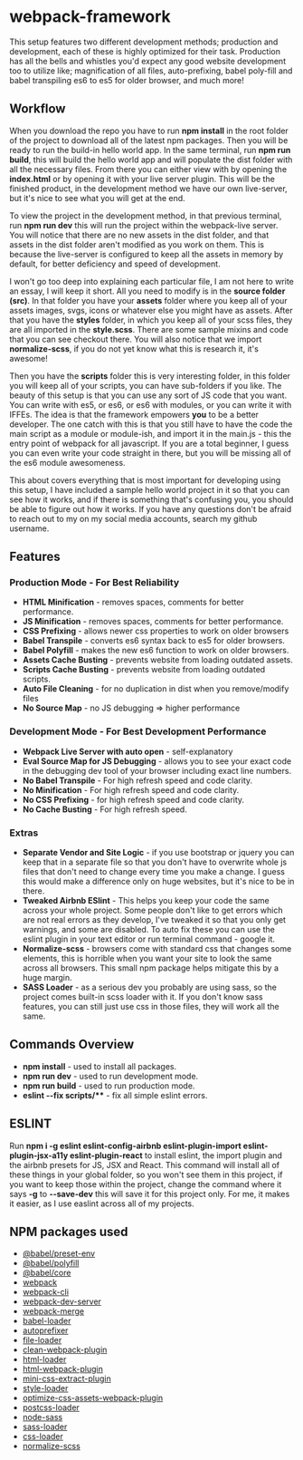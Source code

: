 # webpack-framework

This setup features two different development methods; production and development, each of these is highly optimized for their task. Production has all the bells and whistles you'd expect any good website development too to utilize like; magnification of all files, auto-prefixing, babel poly-fill and babel transpiling es6 to es5 for older browser, and much more!

## Workflow

When you download the repo you have to run **npm install** in the root folder of the project to download all of the latest npm packages. Then you will be ready to run the build-in hello world app. In the same terminal, run **npm run build**, this will build the hello world app and will populate the dist folder with all the necessary files. From there you can either view with by opening the **index.html** or by opening it with your live server plugin. This will be the finished product, in the development method we have our own live-server, but it's nice to see what you will get at the end. 

To view the project in the development method, in that previous terminal, run **npm run dev** this will run the project within the webpack-live server. You will notice that there are no new assets in the dist folder, and that assets in the dist folder aren't modified as you work on them. This is because the live-server is configured to keep all the assets in memory by default, for better deficiency and speed of development.

I won't go too deep into explaining each particular file, I am not here to write an essay, I will keep it short. All you need to modify is in the **source folder (src)**.  In that folder you have your **assets** folder where you keep all of your assets images, svgs, icons or whatever else you might have as assets. After that you have the **styles** folder, in which you keep all of your scss files, they are all imported in the **style.scss**. There are some sample mixins and code that you can see checkout there. You will also notice that we import **normalize-scss**, if you do not yet know what this is research it, it's awesome! 

Then you have the **scripts** folder this is very interesting folder, in this folder you will keep all of your scripts, you can have sub-folders if you like. The beauty of this setup is that you can use any sort of JS code that you want. You can write with es5, or es6, or es6 with modules, or you can write it with IFFEs. The idea is that the framework empowers **you** to be a better developer. The one catch with this is that you still have to have the code the main script as a module or module-ish, and import it in the main.js - this the entry point of webpack for all javascript. If you are a total beginner, I guess you can even write your code straight in there, but you will be missing all of the es6 module awesomeness. 

This about covers everything that is most important for developing using this setup, I have included a sample hello world project in it so that you can see how it works, and if there is something that's confusing you, you should be able to figure out how it works. If you have any questions don't be afraid to reach out to my on my social media accounts, search my github username.

## Features

### Production Mode - For Best Reliability
* **HTML Minification** - removes spaces, comments for better performance.
* **JS Minification** - removes spaces, comments for better performance.
* **CSS Prefixing** - allows newer css properties to work on older browsers
* **Babel Transpile** - converts es6 syntax back to es5 for older browsers.
* **Babel Polyfill** - makes the new es6 function to work on older browsers.
* **Assets Cache Busting**  - prevents website from loading outdated assets.
* **Scripts Cache Busting** - prevents website from loading outdated scripts.
* **Auto File Cleaning** - for no duplication in dist when you remove/modify files
* **No Source Map** - no JS debugging => higher performance

### Development Mode - For Best Development Performance
* **Webpack Live Server with auto open** - self-explanatory 
* **Eval Source Map for JS Debugging** - allows you to see your exact code in the debugging dev tool of your browser including exact line numbers.
* **No Babel Transpile** - For high refresh speed and code clarity.
* **No Minification** - For high refresh speed and code clarity.
* **No CSS Prefixing** - for high refresh speed and code clarity. 
* **No Cache Busting** - For high refresh speed.

### Extras
* **Separate Vendor and Site Logic** - if you use bootstrap or jquery you can keep that in a separate file so that you don't have to overwrite whole js files that don't need to change every time you make a change. I guess this would make a difference only on huge websites, but it's nice to be in there.
* **Tweaked Airbnb ESlint** - This helps you keep your code the same across your whole project. Some people don't like to get errors which are not real errors as they develop, I've tweaked it so that you only get warnings, and some are disabled. To auto fix these you can use the eslint plugin in your text editor or run terminal command - google it.
* **Normalize-scss** - browsers come with standard css that changes some elements, this is horrible when you want your site to look the same across all browsers. This small npm package helps mitigate this by a huge margin.
* **SASS Loader** - as a serious dev you probably are using sass, so the project comes built-in scss loader with it. If you don't know sass features, you can still just use css in those files, they will work all the same.

## Commands Overview
* **npm install** - used to install all packages.
* **npm run dev** - used to run development mode.
* **npm run build** - used to run production mode.
* **eslint --fix scripts/&#42;&#42;** - fix all simple eslint errors.


## ESLINT

Run **npm i -g eslint eslint-config-airbnb eslint-plugin-import eslint-plugin-jsx-a11y eslint-plugin-react** to install eslint, the import plugin and the airbnb presets for JS, JSX and React. This command will install all of these things in your global folder, so you won't see them in this project, if you want to keep those within the project, change the command where it says **-g** to **--save-dev** this will save it for this project only. For me, it makes it easier, as I use easlint across all of my projects.

## NPM packages used
* [@babel/preset-env](https://www.npmjs.com/package/@babel/preset-env)
* [@babel/polyfill](https://www.npmjs.com/package/@babel/polyfill)
* [@babel/core](https://www.npmjs.com/package/@babel/core)
* [webpack](https://www.npmjs.com/package/webpack)
* [webpack-cli](https://www.npmjs.com/package/webpack-cli)
* [webpack-dev-server](https://www.npmjs.com/package/webpack-dev-server)
* [webpack-merge](https://www.npmjs.com/package/webpack-merge)
* [babel-loader](https://www.npmjs.com/package/babel-loader)
* [autoprefixer](https://www.npmjs.com/package/autoprefixer)
* [file-loader](https://www.npmjs.com/package/file-loader)
* [clean-webpack-plugin](https://www.npmjs.com/package/clean-webpack-plugin)
* [html-loader](https://www.npmjs.com/package/html-loader)
* [html-webpack-plugin](https://www.npmjs.com/package/html-webpack-plugin)
* [mini-css-extract-plugin](https://www.npmjs.com/package/mini-css-extract-plugin)
* [style-loader](https://www.npmjs.com/package/style-loader)
* [optimize-css-assets-webpack-plugin](https://www.npmjs.com/package/optimize-css-assets-webpack-plugin)
* [postcss-loader](https://www.npmjs.com/package/postcss-loader)
* [node-sass](https://www.npmjs.com/package/node-sass)
* [sass-loader](https://www.npmjs.com/package/sass-loader)
* [css-loader](https://www.npmjs.com/package/css-loader)
* [normalize-scss](https://www.npmjs.com/package/normalize-scss)
